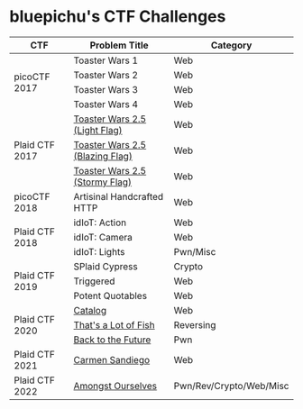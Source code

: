 # bluepichu's CTF Challenges

<table>
	<thead>
		<th>CTF</th>
		<th>Problem Title</th>
		<th>Category</th>
	</thead>
	<tr>
		<td rowspan="4">picoCTF 2017</td>
		<td>Toaster Wars 1</td>
		<td>Web</td>
	</tr>
	<tr>
		<td>Toaster Wars 2</td>
		<td>Web</td>
	</tr>
	<tr>
		<td>Toaster Wars 3</td>
		<td>Web</td>
	</tr>
	<tr>
		<td>Toaster Wars 4</td>
		<td>Web</td>
	</tr>
	<tr>
		<td rowspan="3">Plaid CTF 2017</td>
		<td><a href="./plaidctf-2017/toaster-wars">Toaster Wars 2.5 (Light Flag)</a></td>
		<td>Web</td>
	</tr>
	<tr>
		<td><a href="./plaidctf-2017/toaster-wars">Toaster Wars 2.5 (Blazing Flag)</a></td>
		<td>Web</td>
	</tr>
	<tr>
		<td><a href="./plaidctf-2017/toaster-wars">Toaster Wars 2.5 (Stormy Flag)</a></td>
		<td>Web</td>
	</tr>
	<tr>
		<td>picoCTF 2018</td>
		<td>Artisinal Handcrafted HTTP</td>
		<td>Web</td>
	</tr>
	<tr>
		<td rowspan="3">Plaid CTF 2018</td>
		<td>idIoT: Action</td>
		<td>Web</td>
	</tr>
	<tr>
		<td>idIoT: Camera</td>
		<td>Web</td>
	</tr>
	<tr>
		<td>idIoT: Lights</td>
		<td>Pwn/Misc</td>
	</tr>
	<tr>
		<td rowspan="3">Plaid CTF 2019</td>
		<td>SPlaid Cypress</td>
		<td>Crypto</td>
	</tr>
	<tr>
		<td>Triggered</td>
		<td>Web</td>
	</tr>
	<tr>
		<td>Potent Quotables</td>
		<td>Web</td>
	</tr>
	<tr>
		<td rowspan="3">Plaid CTF 2020</td>
		<td><a href="./plaidctf-2020/catalog">Catalog</a></td>
		<td>Web</td>
	</tr>
	<tr>
		<td><a href="./plaidctf-2020/thats_a_lot_of_fish">That's a Lot of Fish</a></td>
		<td>Reversing</td>
	</tr>
	<tr>
		<td><a href="./plaidctf-2020/back_to_the_future">Back to the Future</a></td>
		<td>Pwn</td>
	</tr>
	<tr>
		<td>Plaid CTF 2021</td>
		<td><a href="./plaidctf-2021/carmen_sandiego">Carmen Sandiego</a></td>
		<td>Web</td>
	</tr>
	<tr>
		<td>Plaid CTF 2022</td>
		<td><a href="./plaidctf-2022/amongst_ourselves">Amongst Ourselves</a></td>
		<td>Pwn/Rev/Crypto/Web/Misc</td>
	</tr>
</table>